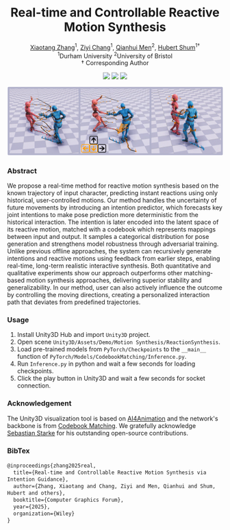 <p align="center">
<h1 align="center"><strong>Real-time and Controllable Reactive Motion Synthesis</strong></h1>
  <p align="center">
    <a href="https://scholar.google.com/citations?hl=en&user=MHQRNggAAAAJ" target="_blank">Xiaotang Zhang</a><sup>1</sup>,
    <a href="https://scholar.google.com/citations?user=gHhQNlYAAAAJ&hl" target="_blank">Ziyi Chang</a><sup>1</sup>,
    <a href="https://scholar.google.com/citations?user=t1hraiAAAAAJ&hl" target="_blank">Qianhui Men</a><sup>2</sup>,
    <a href="http://hubertshum.com/" target="_blank">Hubert Shum</a><sup>1&dagger;</sup>
    <br>
      <sup>1</sup>Durham University  
      <sup>2</sup>University of Bristol
    <br>
      &dagger; Corresponding Author
  </p>
</p>

<div id="top" align="center">

[![](https://img.shields.io/badge/Computer%20Graphics%20Forum-green)](http://doi.org/10.1111/cgf.70222)
[![](https://img.shields.io/badge/Paper-%F0%9F%93%83-blue)](http://doi.org/10.1111/cgf.70222)
[![](https://img.shields.io/badge/Video-%F0%9F%8E%AC-red)](https://youtu.be/jt3Vu2rmD38?si=j5eosbbRhq1FW-XR)

</div>

![Teaser](/materials/Teaser.png)
### Abstract
We propose a real-time method for reactive motion synthesis based on the known trajectory of input character, predicting instant reactions using only historical, user-controlled motions. Our method handles the uncertainty of future movements by introducing an intention predictor, which forecasts key joint intentions to make pose prediction more deterministic from the historical interaction. The intention is later encoded into the latent space of its reactive motion, matched with a codebook which represents mappings between input and output. It samples a categorical distribution for pose generation and strengthens model robustness through adversarial training. Unlike previous offline approaches, the system can recursively generate intentions and reactive motions using feedback from earlier steps, enabling real-time, long-term realistic interactive synthesis. Both quantitative and qualitative experiments show our approach outperforms other matching-based motion synthesis approaches, delivering superior stability and generalizability. In our method, user can also actively influence the outcome by controlling the moving directions, creating a personalized interaction path that deviates from predefined trajectories.

### Usage
1. Install Unity3D Hub and import `Unity3D` project.
2. Open scene `Unity3D/Assets/Demo/Motion Synthesis/ReactionSynthesis`.
3. Load pre-trained models from `PyTorch/Checkpoints` to the `__main__` function of `PyTorch/Models/CodebookMatching/Inference.py`.
4. Run `Inference.py` in python and wait a few seconds for loading checkpoints.
5. Click the play button in Unity3D and wait a few seconds for socket connection.

### Acknowledgement
The Unity3D visualization tool is based on [AI4Animation](https://github.com/sebastianstarke/AI4Animation) and the network's backbone is from [Codebook Matching](https://dl.acm.org/doi/10.1145/3658209). We gratefully acknowledge [Sebastian Starke](https://github.com/sebastianstarke) for his outstanding open-source contributions.

### BibTex
```
@inproceedings{zhang2025real,
  title={Real-time and Controllable Reactive Motion Synthesis via Intention Guidance},
  author={Zhang, Xiaotang and Chang, Ziyi and Men, Qianhui and Shum, Hubert and others},
  booktitle={Computer Graphics Forum},
  year={2025},
  organization={Wiley}
}
```
